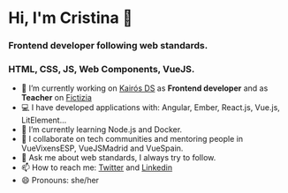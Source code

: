 # Hi, I'm Cristina 👋
### Frontend developer following web standards.
### HTML, CSS, JS, Web Components, VueJS.

- 🔭    I’m currently working on [Kairós DS](https://kairosds.com/) as **Frontend developer** and as **Teacher** on [Fictizia](https://www.fictizia.com/)
- 💻  I have developed applications with: Angular, Ember, React.js, Vue.js, LitElement...
- 🌱  I’m currently learning Node.js and Docker.
- 👯  I collaborate on tech communities and mentoring people in VueVixensESP, VueJSMadrid and VueSpain.
- 💬  Ask me about web standards, I always try to follow.
- 📫  How to reach me: [Twitter](https://twitter.com/CristinaGrim) and [Linkedin](https://www.linkedin.com/in/cristina-ponce/)
- 😄  Pronouns: she/her
